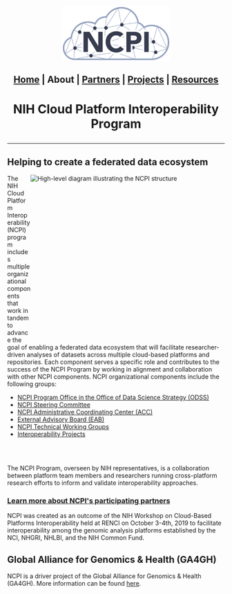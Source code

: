 <p align="center"><img src="https://github.com/NCPITest/.github/blob/main/profile/ncpi-logo-close-crop.png" width="250" alt="NCPI Logo"/></p>

<div align="center">
  <h2>
    <a href="https://github.com/NCPITest">Home</a> |
    <a> About</a> |
    <a href="https://github.com/NCPITest/Partners/blob/main/README.md">Partners</a> |
    <a href="https://github.com/NCPITest/Projects/blob/main/README.md">Projects</a> |
    <a href="https://github.com/NCPITest/Resources/blob/main/README.md">Resources</a>
  </h2>
</div>

# <p align="center"> NIH Cloud Platform Interoperability Program  </p>

* * *

Helping to create a federated data ecosystem
--------------------------------------------
<img src="https://github.com/user-attachments/assets/a0f16114-1260-4f26-8c1f-ba4a46730e6f"
     align="right"
     alt="High-level diagram illustrating the NCPI structure"
     width="450"
     height="384" />

The NIH Cloud Platform Interoperability (NCPI) program includes multiple organizational components that work in tandem to advance the goal of enabling a federated data ecosystem that will facilitate researcher-driven analyses of datasets across multiple cloud-based platforms and repositories. Each component serves a specific role and contributes to the success of the NCPI Program by working in alignment and collaboration with other NCPI components. NCPI organizational components include the following groups:
*   [NCPI Program Office in the Office of Data Science Strategy (ODSS)](NIH-ODSS.md)
*   [NCPI Steering Committee](Steering-Committee.md)
*   [NCPI Administrative Coordinating Center (ACC)](ACC.md)
*   [External Advisory Board (EAB)](EAB.md)
*   [NCPI Technical Working Groups](Working-Groups.md)
*   [Interoperability Projects](https://github.com/NCPITest/Projects/blob/main/README.md)


<br>
<br>

The NCPI Program, overseen by NIH representatives, is a collaboration between platform team members and researchers running cross-platform research efforts to inform and validate interoperability approaches.

### [Learn more about NCPI's participating partners](https://github.com/NCPITest/Partners/blob/main/README.md")

NCPI was created as an outcome of the NIH Workshop on Cloud-Based Platforms Interoperability held at RENCI on October 3-4th, 2019 to facilitate interoperability among the genomic analysis platforms established by the NCI, NHGRI, NHLBI, and the NIH Common Fund.

<h2> Global Alliance for Genomics & Health (GA4GH) </h2>

NCPI is a driver project of the Global Alliance for Genomics & Health (GA4GH). More information can be found [here](GA4GH.md). 




